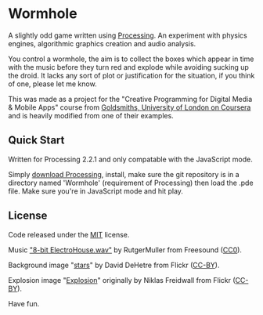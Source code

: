 # Wormhole

A slightly odd game written using [Processing](https://processing.org/). An
experiment with physics engines, algorithmic graphics creation and
audio analysis.

You control a wormhole, the aim is to collect the boxes which appear in time
with the music before they turn red and explode while avoiding sucking up the
droid. It lacks any sort of plot or justification for the situation, if you
think of one, please let me know.

This was made as a project for the "Creative Programming for Digital Media &
Mobile Apps" course from [Goldsmiths, University of London on Coursera](https://www.coursera.org/london) and is heavily modified from one of their
examples.

## Quick Start

Written for Processing 2.2.1 and only compatable with the JavaScript mode.

Simply [download Processing](https://processing.org/download/), install, make
sure the git repository is in a directory named 'Wormhole' (requirement of
Processing) then load the .pde file. Make sure you're in JavaScript mode and hit
play.

## License

Code released under the [MIT](http://opensource.org/licenses/MIT) license.

Music ["8-bit ElectroHouse.wav"](http://freesound.org/people/RutgerMuller/sounds/51239/) by RutgerMuller from Freesound ([CC0](https://creativecommons.org/publicdomain/zero/1.0/)).

Background image "[stars](https://www.flickr.com/photos/davedehetre/4954464378/)" by David DeHetre from Flickr ([CC-BY](https://creativecommons.org/licenses/by/2.0/)).

Explosion image "[Explosion](https://www.flickr.com/photos/nirufe/7999746744/)" originally by Niklas Freidwall from Flickr ([CC-BY](https://creativecommons.org/licenses/by/2.0/)).

Have fun.

